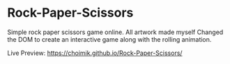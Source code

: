 # Rock-Paper-Scissors
Simple rock paper scissors game online. All artwork made myself
Changed the DOM to create an interactive game along with the rolling animation.

Live Preview: https://choimik.github.io/Rock-Paper-Scissors/
